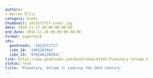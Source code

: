 ```yaml
---
authors:
- Warren Ellis
category: books
thumbnail: 1823572717-cover.jpg
date: 2016-11-27 00:00:00-08:00
end_date: 2016-11-28 00:00:00-08:00
format: paperback
ids:
  goodreads: '1823572717'
  isbn_10: '1401202942'
  isbn_13: '9781401202941'
link: https://www.goodreads.com/book/show/43743.Planetary_Volume_3
status: read
title: 'Planetary, Volume 3: Leaving the 20th Century'
---
```

